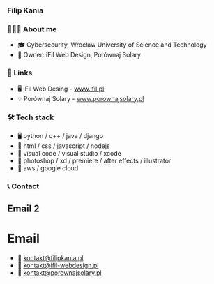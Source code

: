 ### Filip Kania

### 👨🏻‍💻 About me
- 🎓 Cybersecurity, Wrocław University of Science and Technology
- 💼 Owner: iFil Web Design, Porównaj Solary

### 🔗 Links
- 🖥 iFil Web Desing - www.ifil.pl
- 💡 Porównaj Solary - www.porownajsolary.pl

### 🛠 Tech stack
- 🖥 python / c++ / java / django
- 🔧 html / css / javascript / nodejs
- 🔧 visual code / visual studio / xcode
- 🔧 photoshop / xd / premiere / after effects / illustrator
- 🔧 aws / google cloud

### 📞 Contact
## Email 2
# Email
- 🔧 kontakt@filipkania.pl
- 🔧 kontakt@ifil-webdesign.pl
- 🔧 kontakt@porownajsolary.pl


<!--
**FilipK00/FilipK00** is a ✨ _special_ ✨ repository because its `README.md` (this file) appears on your GitHub profile.

<h1>Here are some ideas to get you started:</h1>

- 🔭 I’m currently working on ...
- 🌱 I’m currently learning ...
- 👯 I’m looking to collaborate on ...
- 🤔 I’m looking for help with ...
- 💬 Ask me about ...
- 📫 How to reach me: ...
- 😄 Pronouns: ...

- ⚡ Fun fact: ...
-->
